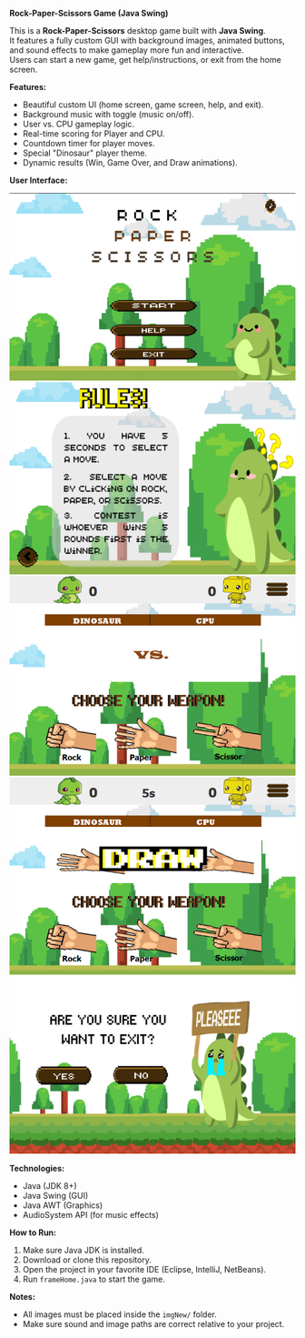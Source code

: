 **Rock-Paper-Scissors Game (Java Swing)**

This is a **Rock-Paper-Scissors** desktop game built with 
**Java Swing**.  
It features a fully custom GUI with background images, animated buttons, and sound effects to make gameplay more fun and interactive.  
Users can start a new game, get help/instructions, or exit from the home screen.

**Features:**
- Beautiful custom UI (home screen, game screen, help, and exit).
- Background music with toggle (music on/off).
- User vs. CPU gameplay logic.
- Real-time scoring for Player and CPU.
- Countdown timer for player moves.
- Special "Dinosaur" player theme.
- Dynamic results (Win, Game Over, and Draw animations).

**User Interface:**

![Screenshots](screenshots/home.png)
![Screenshots](screenshots/rules.png)
![Screenshots](screenshots/game.png)
![Screenshots](screenshots/game_draw.png)
![Screenshots](screenshots/exit_yes.png)


**Technologies:**
- Java (JDK 8+)
- Java Swing (GUI)
- Java AWT (Graphics)
- AudioSystem API (for music effects)

**How to Run:**
1. Make sure Java JDK is installed.
2. Download or clone this repository.
3. Open the project in your favorite IDE (Eclipse, IntelliJ, NetBeans).
4. Run `frameHome.java` to start the game.

**Notes:**
- All images must be placed inside the `imgNew/` folder.
- Make sure sound and image paths are correct relative to your project.

